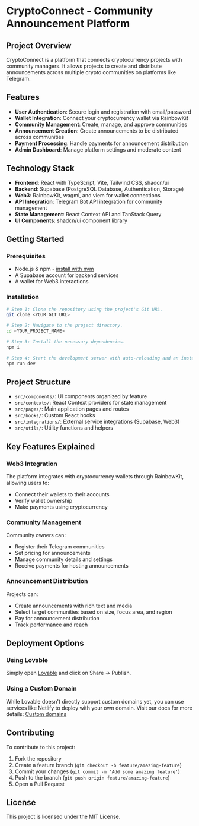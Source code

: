
# CryptoConnect - Community Announcement Platform

## Project Overview

CryptoConnect is a platform that connects cryptocurrency projects with community managers. It allows projects to create and distribute announcements across multiple crypto communities on platforms like Telegram.

## Features

- **User Authentication**: Secure login and registration with email/password
- **Wallet Integration**: Connect your cryptocurrency wallet via RainbowKit
- **Community Management**: Create, manage, and approve communities
- **Announcement Creation**: Create announcements to be distributed across communities
- **Payment Processing**: Handle payments for announcement distribution
- **Admin Dashboard**: Manage platform settings and moderate content

## Technology Stack

- **Frontend**: React with TypeScript, Vite, Tailwind CSS, shadcn/ui
- **Backend**: Supabase (PostgreSQL Database, Authentication, Storage)
- **Web3**: RainbowKit, wagmi, and viem for wallet connections
- **API Integration**: Telegram Bot API integration for community management
- **State Management**: React Context API and TanStack Query
- **UI Components**: shadcn/ui component library

## Getting Started

### Prerequisites

- Node.js & npm - [install with nvm](https://github.com/nvm-sh/nvm#installing-and-updating)
- A Supabase account for backend services
- A wallet for Web3 interactions

### Installation

```sh
# Step 1: Clone the repository using the project's Git URL.
git clone <YOUR_GIT_URL>

# Step 2: Navigate to the project directory.
cd <YOUR_PROJECT_NAME>

# Step 3: Install the necessary dependencies.
npm i

# Step 4: Start the development server with auto-reloading and an instant preview.
npm run dev
```

## Project Structure

- `src/components/`: UI components organized by feature
- `src/contexts/`: React Context providers for state management
- `src/pages/`: Main application pages and routes
- `src/hooks/`: Custom React hooks
- `src/integrations/`: External service integrations (Supabase, Web3)
- `src/utils/`: Utility functions and helpers

## Key Features Explained

### Web3 Integration

The platform integrates with cryptocurrency wallets through RainbowKit, allowing users to:
- Connect their wallets to their accounts
- Verify wallet ownership
- Make payments using cryptocurrency

### Community Management

Community owners can:
- Register their Telegram communities
- Set pricing for announcements
- Manage community details and settings
- Receive payments for hosting announcements

### Announcement Distribution

Projects can:
- Create announcements with rich text and media
- Select target communities based on size, focus area, and region
- Pay for announcement distribution
- Track performance and reach

## Deployment Options

### Using Lovable

Simply open [Lovable](https://lovable.dev/projects/dd3ceaec-f6ed-4f11-971d-38c12da72943) and click on Share -> Publish.

### Using a Custom Domain

While Lovable doesn't directly support custom domains yet, you can use services like Netlify to deploy with your own domain. Visit our docs for more details: [Custom domains](https://docs.lovable.dev/tips-tricks/custom-domain/)

## Contributing

To contribute to this project:

1. Fork the repository
2. Create a feature branch (`git checkout -b feature/amazing-feature`)
3. Commit your changes (`git commit -m 'Add some amazing feature'`)
4. Push to the branch (`git push origin feature/amazing-feature`)
5. Open a Pull Request

## License

This project is licensed under the MIT License.
